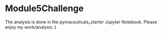 # Module5Challenge

The analysis is done in the pymaceuticals_starter Jupyter Notebook. Please enjoy my work/analysis :)
